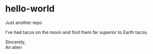 # hello-world
Just another repo

I've had tacos on the moon and find them far superior to Earth tacos.

Sincerely,<br />
An alien
